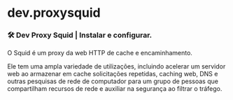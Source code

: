 # dev.proxysquid

### 🛠 Dev Proxy Squid | Instalar e configurar. 


O Squid é um proxy da web HTTP de cache e encaminhamento.  

Ele tem uma ampla variedade de utilizações, incluindo acelerar um servidor web ao armazenar em cache solicitações repetidas, caching web, DNS e outras pesquisas de rede de computador para um grupo de pessoas que compartilham recursos de rede e auxiliar na segurança ao filtrar o tráfego.
